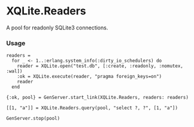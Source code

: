 # XQLite.Readers

A pool for readonly SQLite3 connections.

### Usage

```elixur
readers =
  for _ <- 1..:erlang.system_info(:dirty_io_schedulers) do
    reader = XQLite.open("test.db", [:create, :readonly, :nomutex, :wal])
    :ok = XQLite.execute(reader, "pragma foreign_keys=on")
    reader
  end

{:ok, pool} = GenServer.start_link(XQLite.Readers, readers: readers)

[[1, "a"]] = XQLite.Readers.query(pool, "select ?, ?", [1, "a"])

GenServer.stop(pool)
```
